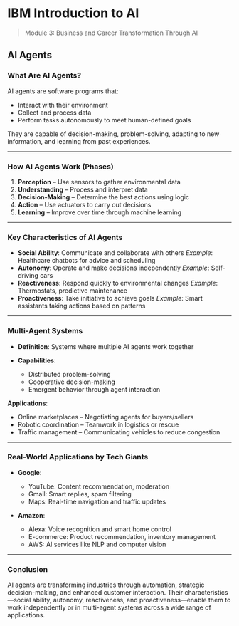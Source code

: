 # IBM Introduction to AI

> Module 3: Business and Career Transformation Through AI

## AI Agents

### What Are AI Agents?

AI agents are software programs that:

* Interact with their environment
* Collect and process data
* Perform tasks autonomously to meet human-defined goals

They are capable of decision-making, problem-solving, adapting to new information, and learning from past experiences.

---

### How AI Agents Work (Phases)

1. **Perception** – Use sensors to gather environmental data
2. **Understanding** – Process and interpret data
3. **Decision-Making** – Determine the best actions using logic
4. **Action** – Use actuators to carry out decisions
5. **Learning** – Improve over time through machine learning

---

### Key Characteristics of AI Agents

* **Social Ability**: Communicate and collaborate with others
  *Example*: Healthcare chatbots for advice and scheduling
* **Autonomy**: Operate and make decisions independently
  *Example*: Self-driving cars
* **Reactiveness**: Respond quickly to environmental changes
  *Example*: Thermostats, predictive maintenance
* **Proactiveness**: Take initiative to achieve goals
  *Example*: Smart assistants taking actions based on patterns

---

### Multi-Agent Systems

* **Definition**: Systems where multiple AI agents work together
* **Capabilities**:

  * Distributed problem-solving
  * Cooperative decision-making
  * Emergent behavior through agent interaction

**Applications**:

* Online marketplaces – Negotiating agents for buyers/sellers
* Robotic coordination – Teamwork in logistics or rescue
* Traffic management – Communicating vehicles to reduce congestion

---

### Real-World Applications by Tech Giants

* **Google**:

  * YouTube: Content recommendation, moderation
  * Gmail: Smart replies, spam filtering
  * Maps: Real-time navigation and traffic updates
* **Amazon**:

  * Alexa: Voice recognition and smart home control
  * E-commerce: Product recommendation, inventory management
  * AWS: AI services like NLP and computer vision

---

### Conclusion

AI agents are transforming industries through automation, strategic decision-making, and enhanced customer interaction. Their characteristics—social ability, autonomy, reactiveness, and proactiveness—enable them to work independently or in multi-agent systems across a wide range of applications.
